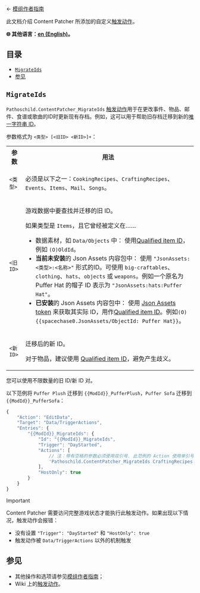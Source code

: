 ﻿← [模组作者指南](../author-guide.md)

此文档介绍 Content Patcher 所添加的自定义[触发动作](https://zh.stardewvalleywiki.com/模组:触发动作)。

**🌐 其他语言：[en (English)](../../author-guide/trigger-actions.md)。**

## 目录
* [`MigrateIds`](#migrateids)
* [参见](#see-also)

## `MigrateIds`
`Pathoschild.ContentPatcher_MigrateIds` [触发动作](https://zh.stardewvalleywiki.com/模组:触发动作)用于在更改事件、物品、邮件、食谱或歌曲的ID时更新现有存档。例如，这可以用于帮助旧存档迁移到新的[唯一字符串 ID](https://zh.stardewvalleywiki.com/模组:公共数据字段#唯一字符串ID)。

参数格式为 `<类型> [<旧ID> <新ID>]+`：

<table>
<tr>
<th>参数</th>
<th>用法</th>
</tr>
<tr>
<td><code>&lt;类型&gt;</code></td>
<td>

必须是以下之一：`CookingRecipes`、`CraftingRecipes`、`Events`、`Items`、`Mail`、`Songs`。

</td>
</tr>
<tr>
<td><code>&lt;旧 ID&gt;</code></td>
<td>

游戏数据中要查找并迁移的旧 ID。

如果类型是 `Items`，且它曾经被定义在……
* 数据素材，如 `Data/Objects` 中：
  使用[Qualified item ID](https://zh.stardewvalleywiki.com/模组:公共数据字段#物品ID)，例如 `(O)OldId`。
* **当前未安装**的 Json Assets 内容包中：
  使用 `"JsonAssets:<类型>:<名称>"` 形式的ID。可使用 `big-craftables`、`clothing`、`hats`、`objects` 或 `weapons`。例如一个原名为 Puffer Hat 的帽子 ID 表示为 `"JsonAssets:hats:Puffer Hat"`。
* **已安装**的 Json Assets 内容包中：
  使用 [Json Assets token](https://github.com/spacechase0/StardewValleyMods/blob/develop/JsonAssets/docs/author-guide.md#integration-with-content-patcher) 来获取其实际 ID，用作[Qualified item ID](https://zh.stardewvalleywiki.com/模组:公共数据字段#物品ID)。例如`(O){{spacechase0.JsonAssets/ObjectId: Puffer Hat}}`。

</td>
</tr>
<tr>
<td><code>&lt;新 ID&gt;</code></td>
<td>

迁移后的新 ID。

对于物品，建议使用 [Qualified item ID](https://zh.stardewvalleywiki.com/模组:公共数据字段#物品ID)，避免产生歧义。

</td>
</tr>
</table>

您可以使用不限数量的旧 ID/新 ID 对。

以下范例将 `Puffer Plush` 迁移到 `{{ModId}}_PufferPlush`，`Puffer Sofa` 迁移到 `{{ModId}}_PufferSofa`：

```js
{
    "Action": "EditData",
    "Target": "Data/TriggerActions",
    "Entries": {
        "{{ModId}}_MigrateIds": {
            "Id": "{{ModId}}_MigrateIds",
            "Trigger": "DayStarted",
            "Actions": [
                // 注：带有空格的参数必须使用双引号. 此范例的 Action 使用单引号，所以不需要转义其中的双引号。
                'Pathoschild.ContentPatcher_MigrateIds CraftingRecipes "Puffer Plush" {{ModId}}_PufferPlush "Puffer Sofa" {{ModId}}_PufferSofa'
            ],
            "HostOnly": true
        }
    }
}
```

> [!IMPORTANT]  
> Content Patcher 需要访问完整游戏状态才能执行此触发动作。如果出现以下情况，触发动作会报错：
>* 没有设置 `"Trigger": "DayStarted"` 和 `"HostOnly": true`
>* 触发动作被 `Data/TriggerActions` 以外的机制触发

## 参见<a name="see-also"></a>
* 其他操作和选项请参见[模组作者指南](../author-guide.md)；
* Wiki 上的[触发动作](https://zh.stardewvalleywiki.com/模组:触发动作)。
